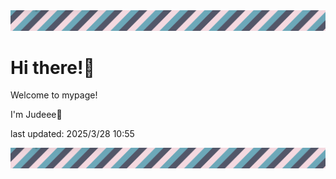 <!-- Header image -->
<img src="./pokemon/pokemon_5.png" width="1000">

# Hi there!👋

Welcome to mypage!

I'm Judeee🐷

last updated: 2025/3/28 10:55

<!-- Footer image -->
<img src="./pokemon/pokemon_5.png" width="1000">
